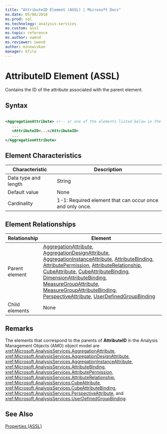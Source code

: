 ```yaml
---
title: "AttributeID Element (ASSL) | Microsoft Docs"
ms.date: 05/08/2018
ms.prod: sql
ms.technology: analysis-services
ms.custom: assl
ms.topic: reference
ms.author: owend
ms.reviewer: owend
author: minewiskan
manager: kfile
---
```

# AttributeID Element (ASSL)

  Contains the ID of the attribute associated with the parent element.  
  
## Syntax  
  
```xml  
  
<AggregationAttribute> <!-- or one of the elements listed below in the Element Relationships table -->  
   ...  
   <AttributeID>...</AttributeID>  
   ...  
</AggregationAttribute>  
```  
  
## Element Characteristics  
  
|Characteristic|Description|  
|--------------------|-----------------|  
|Data type and length|String|  
|Default value|None|  
|Cardinality|1-1: Required element that can occur once and only once.|  
  
## Element Relationships  
  
|Relationship|Element|  
|------------------|-------------|  
|Parent element|[AggregationAttribute](data-type/aggregationattribute-data-type-assl.md), [AggregationDesignAttribute](data-type/aggregationdesignattribute-data-type-assl.md), [AggregationInstanceAttribute](data-type/aggregationinstanceattribute-data-type-assl.md), [AttributeBinding](data-type/attributebinding-data-type-assl.md), [AttributePermission](objects/attributepermission-element-assl.md), [AttributeRelationship](objects/attributerelationship-element-assl.md), [CubeAttribute](data-type/cubeattribute-data-type-assl.md), [CubeAttributeBinding](data-type/cubeattributebinding-data-type-assl.md), [DimensionAttributeBinding](data-type/dimensionattributebinding-data-type-out-of-line-assl.md), [MeasureGroupAttribute](data-type/measuregroupattribute-data-type-assl.md), [MeasureGroupAttributeBinding](data-type/measuregroupattributebinding-data-type-out-of-line-assl.md), [PerspectiveAttribute](data-type/perspectiveattribute-data-type-assl.md), [UserDefinedGroupBinding](data-type/userdefinedgroupbinding-data-type-assl.md)|  
|Child elements|None|  
  
## Remarks  
 The elements that correspond to the parents of **AttributeID** in the Analysis Management Objects (AMO) object model are <xref:Microsoft.AnalysisServices.AggregationAttribute>, <xref:Microsoft.AnalysisServices.AggregationDesignAttribute>, <xref:Microsoft.AnalysisServices.AggregationInstanceAttribute>, <xref:Microsoft.AnalysisServices.AttributeBinding>, <xref:Microsoft.AnalysisServices.AttributePermission>, <xref:Microsoft.AnalysisServices.AttributeRelationship>, <xref:Microsoft.AnalysisServices.CubeAttribute>, <xref:Microsoft.AnalysisServices.CubeAttributeBinding>, <xref:Microsoft.AnalysisServices.PerspectiveAttribute>, and <xref:Microsoft.AnalysisServices.UserDefinedGroupBinding>.  
  
## See Also  
 [Properties &#40;ASSL&#41;](properties/properties-assl.md)  
  
  
